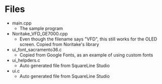 # Files

- main.cpp
    - The sample program
- Noritake_VFD_GE7000.cpp
    - Even though the filename says "VFD", this still works for the OLED screen. Copied from Noritake's library
- ui_font_sacramento36.c
    - Copied from Google Fonts, as an example of using custom fonts
- ui_helpders.c
    - Auto generated file from SquareLine Studio
- ui.c
    - Auto generated file from SquareLine Studio